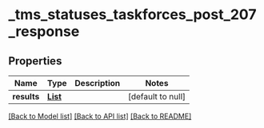 # _tms_statuses_taskforces_post_207_response
## Properties

| Name | Type | Description | Notes |
|------------ | ------------- | ------------- | -------------|
| **results** | [**List**](_tms_statuses_taskforces_post_207_response_results_inner.md) |  | [default to null] |

[[Back to Model list]](../README.md#documentation-for-models) [[Back to API list]](../README.md#documentation-for-api-endpoints) [[Back to README]](../README.md)

